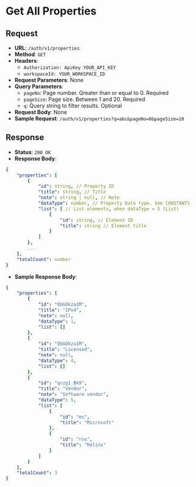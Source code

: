# Get All Properties

## Request
* **URL**: `/auth/v1/properties`
* **Method**: `GET`
* **Headers**:
    * `Authorization: ApiKey YOUR_API_KEY`
    * `workspaceId: YOUR_WORKSPACE_ID`
* **Request Parameters**: None
* **Query Parameters**:
    * `pageNo`: Page number. Qreater than or equal to 0. Required
    * `pageSize`: Page size. Between 1 and 20. Required
    * `q`: Query string to filter results. Optional
* **Request Body**: None
* **Sample Request**: `/auth/v1/properties?q=abc&pageNo=0&pageSize=10`

## Response
* **Status**: `200 OK`
* **Response Body**:

```yaml
{
    "properties": [
        {
            "id": string, // Property ID
            "title": string, // Title
            "note": string | null, // Note
            "dataType": number, // Property Data type. See CONSTANTS
            "list": [ // List elements, when dataType = 5 (List)
                {
                    "id": string, // Element ID
                    "title": string // Element title
                }
            ]
        },
        ...
    ],
    "totalCount": number
}
```

* **Sample Response Body**:

```yaml
{
    "properties": [
        {
            "id": "QbGOkza1M",
            "title": "IPv4",
            "note": null,
            "dataType": 1,
            "list": []
        },
        {
            "id": "QbGOkza1M",
            "title": "Licensed",
            "note": null,
            "dataType": 4,
            "list": []
        },
        {
            "id": "qrzg1_Bk9",
            "title": "Vendor",
            "note": "Software vendor",
            "dataType": 5,
            "list": [
                {
                    "id": "ms",
                    "title": "Microsoft"
                },
                {
                    "id": "rnx",
                    "title": "Relinx"
                }
            ]
        }
    ],
    "totalCount": 3
}
```
